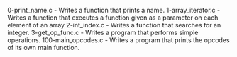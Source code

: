 0-print_name.c - Writes a function that prints a name. 1-array_iterator.c - Writes a function that executes a function given as a parameter on each element of an array 2-int_index.c - Writes a function that searches for an integer. 3-get_op_func.c - Writes a program that performs simple operations. 100-main_opcodes.c - Writes a program that prints the opcodes of its own main function.
